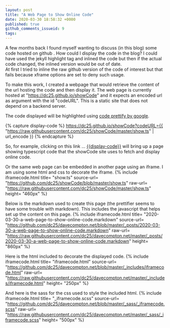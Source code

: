 ```yaml
---
layout: post
title: "A Web Page to Show Online Code"
date: 2020-03-30 18:58:32 +0000
published: true
github_comments_issueid: 9
tags:
---
```

A few months back I found myself wanting to discuss (in this blog) some code hosted on github .   How could I display the code in the blog?   I could have used the jekyll highlight tag and inlined the code but then if the actual code changed, the inlined version would be out of date.   
At first I tried to inline the raw github version of the code of interest but that fails because xframe options are set to deny such usage.

To make this work, I created a webpage that would retrieve the content of the url hosting the code and then display it.  The web page is currently hosted at "https://dc25.github.io/showCode" and it expects an encoded url as argument with the id "codeURL".   This is a static site that does not depend on a backend server.

The code displayed will be highlighted using [code prettify by google](https://github.com/google/code-prettify).

{% capture display-code %}
https://dc25.github.io/showCode?codeURL={{ "https://raw.githubusercontent.com/dc25/showCode/master/show.ts" | url_encode }}
{% endcapture %}

So, for example, clicking on this link ...  [{{display-code}}]({{display-code}}) will bring up a page showing typescript code that the showCode site uses to fetch and display online code.

Or the same web page can be embedded in another page using an iframe.   I am using some html and css to decorate the iframe.
{% include iframecode.html 
              title=      "show.ts"
              source-url= "https://github.com/dc25/showCode/blob/master/show.ts"
              raw-url=    "https://raw.githubusercontent.com/dc25/showCode/master/show.ts"
              height=     "460px" %}

Below is the markdown used to create this page (the prettifier seems to have some trouble with markdown).  This includes the javascript that helps set up the content on this page.
{% include iframecode.html 
              title=      "2020-03-30-a-web-page-to-show-online-code.markdown"
              source-url= "https://github.com/dc25/davecompton.net/blob/master/_posts/2020-03-30-a-web-page-to-show-online-code.markdown"
              raw-url=    "https://raw.githubusercontent.com/dc25/davecompton.net/master/_posts/2020-03-30-a-web-page-to-show-online-code.markdown"
              height=     "860px" %}

Here is the html included to decorate the displayed code.
{% include iframecode.html 
              title=      "iframecode.html" 
              source-url= "https://github.com/dc25/davecompton.net/blob/master/_includes/iframecode.html"
              raw-url=    "https://raw.githubusercontent.com/dc25/davecompton.net/master/_includes/iframecode.html" 
              height=     "250px" %}

And here is the sass for the css used to style the included html.
{% include iframecode.html 
              title=      "_iframecode.scss" 
              source-url= "https://github.com/dc25/davecompton.net/blob/master/_sass/_iframecode.scss" 
              raw-url=    "https://raw.githubusercontent.com/dc25/davecompton.net/master/_sass/_iframecode.scss" 
              height=     "500px" %}

